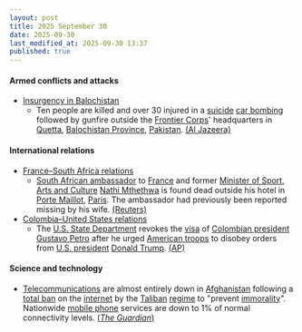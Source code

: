```yaml
---
layout: post
title: 2025 September 30
date: 2025-09-30
last_modified_at: 2025-09-30 13:37
published: true
---
```



#### Armed conflicts and attacks

* [Insurgency in Balochistan](https://en.wikipedia.org/wiki/Insurgency_in_Balochistan "Insurgency in Balochistan")
  * Ten people are killed and over 30 injured in a [suicide](https://en.wikipedia.org/wiki/Suicide_attack "Suicide attack") [car bombing](https://en.wikipedia.org/wiki/Car_bomb "Car bomb") followed by gunfire outside the [Frontier Corps](https://en.wikipedia.org/wiki/Frontier_Corps "Frontier Corps")' headquarters in [Quetta](https://en.wikipedia.org/wiki/Quetta "Quetta"), [Balochistan Province](https://en.wikipedia.org/wiki/Balochistan%2C_Pakistan "Balochistan, Pakistan"), [Pakistan](https://en.wikipedia.org/wiki/Pakistan "Pakistan"). [(Al Jazeera)](https://www.aljazeera.com/news/2025/9/30/suicide-blast-near-paramilitary-headquarters-in-pakistans-quetta-kills-10)

#### International relations

* [France–South Africa relations](https://en.wikipedia.org/wiki/France%E2%80%93South_Africa_relations "France–South Africa relations")
  * [South African ambassador](https://en.wikipedia.org/wiki/List_of_diplomatic_missions_of_South_Africa "List of diplomatic missions of South Africa") to [France](https://en.wikipedia.org/wiki/France "France") and former [Minister of Sport, Arts and Culture](https://en.wikipedia.org/wiki/Minister_of_Sport%2C_Arts_and_Culture "Minister of Sport, Arts and Culture") [Nathi Mthethwa](https://en.wikipedia.org/wiki/Nathi_Mthethwa "Nathi Mthethwa") is found dead outside his hotel in [Porte Maillot](https://en.wikipedia.org/wiki/Porte_Maillot "Porte Maillot"), [Paris](https://en.wikipedia.org/wiki/Paris "Paris"). The ambassador had previously been reported missing by his wife. [(Reuters)](https://www.reuters.com/world/europe/south-africas-ambassador-france-found-dead-paris-le-parisien-2025-09-30/)
* [Colombia–United States relations](https://en.wikipedia.org/wiki/Colombia%E2%80%93United_States_relations "Colombia–United States relations")
  * The [U.S. State Department](https://en.wikipedia.org/wiki/United_States_Department_of_State "United States Department of State") revokes the [visa](https://en.wikipedia.org/wiki/Visa_policy_of_the_United_States "Visa policy of the United States") of [Colombian president](https://en.wikipedia.org/wiki/President_of_Colombia "President of Colombia") [Gustavo Petro](https://en.wikipedia.org/wiki/Gustavo_Petro "Gustavo Petro") after he urged [American troops](https://en.wikipedia.org/wiki/United_States_Armed_Forces "United States Armed Forces") to disobey orders from [U.S. president](https://en.wikipedia.org/wiki/President_of_the_United_States "President of the United States") [Donald Trump](https://en.wikipedia.org/wiki/Donald_Trump "Donald Trump"). [(AP)](https://apnews.com/article/gustavo-petro-colombia-visa-trump-disobey-orders-ebca5169a8323ef087b709c5b8dc69b1)

#### Science and technology

* [Telecommunications](https://en.wikipedia.org/wiki/Telecommunications "Telecommunications") are almost entirely down in [Afghanistan](https://en.wikipedia.org/wiki/Afghanistan "Afghanistan") following a [total ban](https://en.wikipedia.org/wiki/Internet_censorship "Internet censorship") on the [internet](https://en.wikipedia.org/wiki/Internet "Internet") by the [Taliban](https://en.wikipedia.org/wiki/Taliban "Taliban") [regime](https://en.wikipedia.org/wiki/Government_of_Afghanistan "Government of Afghanistan") to "prevent [immorality](https://en.wikipedia.org/wiki/Immorality "Immorality")". Nationwide [mobile phone](https://en.wikipedia.org/wiki/Mobile_phone "Mobile phone") services are down to 1% of normal connectivity levels. [(*The Guardian*)](https://www.theguardian.com/world/2025/sep/30/afghanistan-mobile-phones-internet-telecoms-blackout-taliban)
